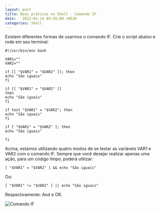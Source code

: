 ```yaml
---
layout: post
title: Boas práticas no Shell - Comando IF
date:   2022-01-14 05:45:00 +0530
categories: Shell
---
```


Existem diferentes formas de usarmos o comando IF. Crie o script abaixo e rode em seu terminal:

```
#!/usr/bin/env bash

VAR1=""
VAR2=""

if [[ "$VAR1" = "$VAR2" ]]; then
echo "São iguais"
fi

if [[ "$VAR1" = "$VAR2" ]]
then
echo "São iguais"
fi

if test "$VAR1" = "$VAR2"; then
echo "São iguais"
fi

if [ "$VAR1" = "$VAR2" ]; then
echo "São iguais"

fi
```

Acima, estamos utilizando quatro modos de se testar as variáveis VAR1 e VAR2 com o comando IF. Sempre que você desejar realizar apenas uma ação, para um código limpo, poderá utilizar:

```
[ "$VAR1" = "$VAR2" ] && echo "São iguais"
```

Ou:

```
[ "$VAR1" != "$VAR2" ] || echo "São iguais"
```

Respectivamente: And e OR.

![Comando IF](https://profjulianoramos.github.io/linux/blog/images/comandoif.gif)








